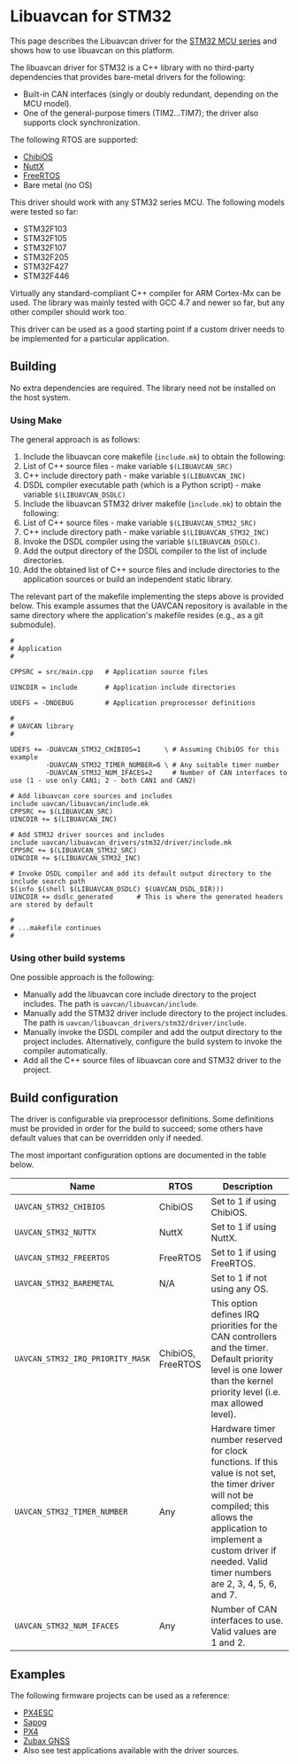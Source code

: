 ---
---

# Libuavcan for STM32

This page describes the Libuavcan driver for the [STM32 MCU series](http://www.st.com/stm32) and shows how to use
libuavcan on this platform.

The libuavcan driver for STM32 is a C++ library with no third-party dependencies that provides bare-metal
drivers for the following:

* Built-in CAN interfaces (singly or doubly redundant, depending on the MCU model).
* One of the general-purpose timers (TIM2...TIM7); the driver also supports clock synchronization.

The following RTOS are supported:

* [ChibiOS](http://chibios.org/)
* [NuttX](http://nuttx.org/)
* [FreeRTOS](http://freertos.org/)
* Bare metal (no OS)

This driver should work with any STM32 series MCU. The following models were tested so far:

* STM32F103
* STM32F105
* STM32F107
* STM32F205
* STM32F427
* STM32F446

Virtually any standard-compliant C++ compiler for ARM Cortex-Mx can be used.
The library was mainly tested with GCC 4.7 and newer so far, but any other compiler should work too.

This driver can be used as a good starting point if a custom driver needs to be implemented for a
particular application.

## Building

No extra dependencies are required. The library need not be installed on the host system.

### Using Make

The general approach is as follows:

1. Include the libuavcan core makefile (`include.mk`) to obtain the following:
  1. List of C++ source files - make variable `$(LIBUAVCAN_SRC)`
  2. C++ include directory path - make variable `$(LIBUAVCAN_INC)`
  3. DSDL compiler executable path (which is a Python script) - make variable `$(LIBUAVCAN_DSDLC)`
2. Include the libuavcan STM32 driver makefile (`include.mk`) to obtain the following:
  1. List of C++ source files - make variable `$(LIBUAVCAN_STM32_SRC)`
  2. C++ include directory path - make variable `$(LIBUAVCAN_STM32_INC)`
3. Invoke the DSDL compiler using the variable `$(LIBUAVCAN_DSDLC)`.
4. Add the output directory of the DSDL compiler to the list of include directories.
5. Add the obtained list of C++ source files and include directories to the application sources or
build an independent static library.

The relevant part of the makefile implementing the steps above is provided below.
This example assumes that the UAVCAN repository is available in the same directory where the application's
makefile resides (e.g., as a git submodule).

```make
#
# Application
#

CPPSRC = src/main.cpp   # Application source files

UINCDIR = include       # Application include directories

UDEFS = -DNDEBUG        # Application preprocessor definitions

#
# UAVCAN library
#

UDEFS += -DUAVCAN_STM32_CHIBIOS=1      \ # Assuming ChibiOS for this example
         -DUAVCAN_STM32_TIMER_NUMBER=6 \ # Any suitable timer number
         -DUAVCAN_STM32_NUM_IFACES=2     # Number of CAN interfaces to use (1 - use only CAN1; 2 - both CAN1 and CAN2)

# Add libuavcan core sources and includes
include uavcan/libuavcan/include.mk
CPPSRC += $(LIBUAVCAN_SRC)
UINCDIR += $(LIBUAVCAN_INC)

# Add STM32 driver sources and includes
include uavcan/libuavcan_drivers/stm32/driver/include.mk
CPPSRC += $(LIBUAVCAN_STM32_SRC)
UINCDIR += $(LIBUAVCAN_STM32_INC)

# Invoke DSDL compiler and add its default output directory to the include search path
$(info $(shell $(LIBUAVCAN_DSDLC) $(UAVCAN_DSDL_DIR)))
UINCDIR += dsdlc_generated      # This is where the generated headers are stored by default

#
# ...makefile continues
#
```

### Using other build systems

One possible approach is the following:

* Manually add the libuavcan core include directory to the project includes.
The path is `uavcan/libuavcan/include`.
* Manually add the STM32 driver include directory to the project includes.
The path is `uavcan/libuavcan_drivers/stm32/driver/include`.
* Manually invoke the DSDL compiler and add the output directory to the project includes.
Alternatively, configure the build system to invoke the compiler automatically.
* Add all the C++ source files of libuavcan core and STM32 driver to the project.

## Build configuration

The driver is configurable via preprocessor definitions.
Some definitions must be provided in order for the build to succeed;
some others have default values that can be overridden only if needed.

The most important configuration options are documented in the table below.

Name                            | RTOS              | Description
--------------------------------|-------------------|--------------------------------------------------------------------------
`UAVCAN_STM32_CHIBIOS`          | ChibiOS           | Set to 1 if using ChibiOS.
`UAVCAN_STM32_NUTTX`            | NuttX             | Set to 1 if using NuttX.
`UAVCAN_STM32_FREERTOS`         | FreeRTOS          | Set to 1 if using FreeRTOS.
`UAVCAN_STM32_BAREMETAL`        | N/A               | Set to 1 if not using any OS.
`UAVCAN_STM32_IRQ_PRIORITY_MASK`| ChibiOS, FreeRTOS | This option defines IRQ priorities for the CAN controllers and the timer. Default priority level is one lower than the kernel priority level (i.e. max allowed level).
`UAVCAN_STM32_TIMER_NUMBER`     | Any               | Hardware timer number reserved for clock functions. If this value is not set, the timer driver will not be compiled; this allows the application to implement a custom driver if needed. Valid timer numbers are 2, 3, 4, 5, 6, and 7.
`UAVCAN_STM32_NUM_IFACES`       | Any               | Number of CAN interfaces to use. Valid values are 1 and 2.

## Examples

The following firmware projects can be used as a reference:

* [PX4ESC](https://github.com/Zubax/px4esc)
* [Sapog](https://github.com/PX4/sapog)
* [PX4](https://github.com/PX4/Firmware)
* [Zubax GNSS](https://github.com/Zubax/zubax_gnss)
* Also see test applications available with the driver sources.
